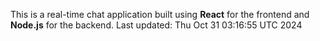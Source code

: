 This is a real-time chat application built using **React** for the frontend and **Node.js** for the backend.
Last updated: Thu Oct 31 03:16:55 UTC 2024
